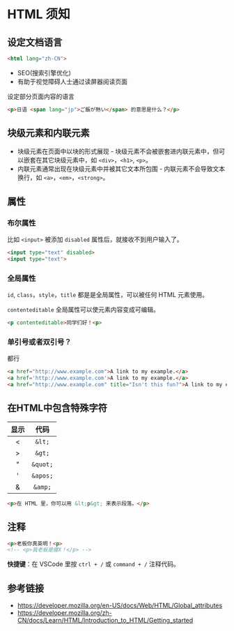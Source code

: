 # HTML 须知

## 设定文档语言
```html
<html lang="zh-CN">
```
* SEO(搜索引擎优化)
* 有助于视觉障碍人士通过读屏器阅读页面

设定部分页面内容的语言
```html
<p>日语 <span lang="jp">ご飯が熱い</span> 的意思是什么？</p>
```

## 块级元素和内联元素
* 块级元素在页面中以块的形式展现 - 块级元素不会被嵌套进内联元素中，但可以嵌套在其它块级元素中，如 `<div>`，`<h1>`, `<p>`。
* 内联元素通常出现在块级元素中并被其它文本所包围 - 内联元素不会导致文本换行，如 `<a>`，`<em>`，`<strong>`。

## 属性
### 布尔属性
比如 `<input>` 被添加 `disabled` 属性后，就接收不到用户输入了。
```html
<input type="text" disabled>
<input type="text">
```

### 全局属性
`id`, `class`，`style`，`title` 都是是全局属性，可以被任何 HTML 元素使用。  

`contenteditable` 全局属性可以使元素内容变成可编辑。
```html
<p contenteditable>同学们好！<p>
```

### 单引号或者双引号？
都行
```html
<a href="http://www.example.com">A link to my example.</a>
<a href='http://www.example.com'>A link to my example.</a>
<a href="http://www.example.com" title="Isn't this fun?">A link to my example.</a>
```

## 在HTML中包含特殊字符
| 显示  | 代码 |
| :---: | :---: |
| < | `&lt;` |
| > | `&gt;` |
| " | `&quot;` |
| ' | `&apos;`|
| & | `&amp;` |

```html
<p>在 HTML 里，你可以用 &lt;p&gt; 来表示段落。</p>
```

## 注释
```html
<p>老板你真英明！<p>
<!-- <p>我老板是傻X！</p> -->
```
**快捷键**：在 VSCode 里按 `ctrl + /` 或 `command + /` 注释代码。

## 参考链接
* https://developer.mozilla.org/en-US/docs/Web/HTML/Global_attributes
* https://developer.mozilla.org/zh-CN/docs/Learn/HTML/Introduction_to_HTML/Getting_started

